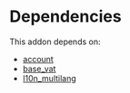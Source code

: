 # Dependencies

This addon depends on:

- [account](https://github.com/bringout/oca-ocb-accounting/tree/eb4335e9848ccce1d07fb3692af80937feeb0e3c/odoo-bringout-oca-ocb-account)
- [base_vat](https://github.com/bringout/oca-ocb-core/tree/5ee733c06c9a8113e4e3fc04ef7a99c41bc0b970/odoo-bringout-oca-ocb-base_vat)
- [l10n_multilang](https://github.com/bringout/oca-ocb-l10n_me-africa/tree/74d0dbb78d55fb8ba7d1ca9dcea25c84c78a5416/odoo-bringout-oca-ocb-l10n_multilang)
